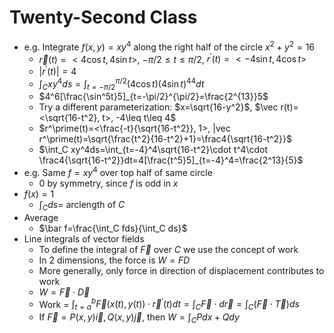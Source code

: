 # Twenty-Second Class
* e.g. Integrate $f(x, y)=xy^4$ along the right half of the circle $x^2+y^2=16$
  * $\vec r(t)=<4\cos t, 4\sin t>$, $-\pi/2\leq t\leq \pi/2$, $r^\prime(t)=<-4\sin t, 4\cos t>$
  * $|r^\prime(t)|=4$
  * $\int_C xy^4 ds=\int_{t=-\pi/2}^{\pi/2}(4\cos t)(4\sin t)^44dt$
  * $4^6[\frac{\sin^5t}5]_{t=-\pi/2}^{\pi/2}=\frac{2^{13}}5$
  * Try a different parameterization: $x=\sqrt{16-y^2}$, $\vec r(t)=<\sqrt{16-t^2}, t>, -4\leq t\leq 4$
  * $r^\prime(t)=<\frac{-t}{\sqrt{16-t^2}}, 1>, |vec r^\prime(t)=\sqrt{\frac{t^2}{16-t^2}+1}=\frac4{\sqrt{16-t^2}}$
  * $\int_C xy^4ds=\int_{t=-4}^4\sqrt{16-t^2}\cdot t^4\cdot \frac4{\sqrt{16-t^2}}dt=4[\frac{t^5}5]_{t=-4}^4=\frac{2^13}{5}$
* e.g. Same $f=xy^4$ over top half of same circle
  * $0$ by symmetry, since $f$ is odd in $x$
* $f(x)=1$
  * $\int_Cds=$ arclength of $C$
* Average
  * $\bar f=\frac{\int_C fds}{\int_C ds}$
* Line integrals of vector fields
  * To define the integral of $\vec F$ over $C$ we use the concept of work
  * In 2 dimensions, the force is $W=FD$
  * More generally, only force in direction of displacement contributes to work
  * $W=\vec F\cdot \vec D$
  * Work = $\int_{t=a}^b\vec F(x(t), y(t))\cdot \vec r^\prime(t)dt=\int_C\vec F\cdot d\vec r=\int_C(\vec F\cdot\vec T)ds$
  * If $\vec F=P(x, y)\vec i, Q(x, y)\vec j$, then $W=\int_CPdx+Qdy$
